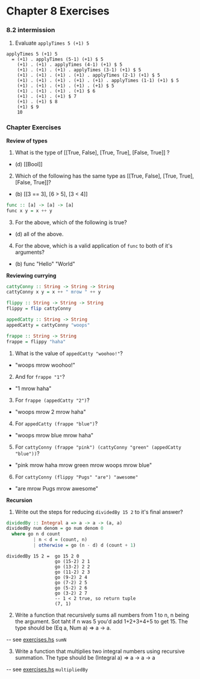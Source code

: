 # Chapter 8 Exercises

### 8.2 intermission

1. Evaluate `applyTimes 5 (+1) 5`

```
applyTimes 5 (+1) 5
  = (+1) . applyTimes (5-1) (+1) $ 5
    (+1) . (+1) . applyTimes (4-1) (+1) $ 5
    (+1) . (+1) . (+1) . applyTimes (3-1) (+1) $ 5        
    (+1) . (+1) . (+1) . (+1) . applyTimes (2-1) (+1) $ 5        
    (+1) . (+1) . (+1) . (+1) . (+1) . applyTimes (1-1) (+1) $ 5
    (+1) . (+1) . (+1) . (+1) . (+1) $ 5
    (+1) . (+1) . (+1) . (+1) $ 6
    (+1) . (+1) . (+1) $ 7
    (+1) . (+1) $ 8
    (+1) $ 9
    10
```

### Chapter Exercises

**Review of types**

1. What is the type of [[True, False], [True, True], [False, True]] ?

  - (d) [[Bool]]

2. Which of the following has the same type as [[True,
False], [True, True], [False, True]]?

  - (b) [[3 == 3], [6 > 5], [3 < 4]]

```haskell
func :: [a] -> [a] -> [a]
func x y = x ++ y
```

3. For the above, which of the following is true?

  - (d) all of the above.

4. For the above, which is a valid application of `func` to both of it's
arguments?

  - (b) func "Hello" "World"

**Reviewing currying**

```haskell
cattyConny :: String -> String -> String
cattyConny x y = x ++ " mrow " ++ y

flippy :: String -> String -> String
flippy = flip cattyConny

appedCatty :: String -> String
appedCatty = cattyConny "woops"

frappe :: String -> String
frappe = flippy "haha"
```

1. What is the value of `appedCatty "woohoo!"`?

  - "woops mrow woohoo!"

2. And for `frappe "1"`?

  - "1 mrow haha"

3. For `frappe (appedCatty "2")`?

  - "woops mrow 2 mrow haha"

4. For `appedCatty (frappe "blue")`?

  - "woops mrow blue mrow haha"

5. For `cattyConny (frappe "pink") (cattyConny "green" (appedCatty "blue"))`?

  - "pink mrow haha mrow green mrow woops mrow blue"

6. For `cattyConny (flippy "Pugs" "are") "awesome"`

  - "are mrow Pugs mrow awesome"

**Recursion**

1. Write out the steps for reducing `dividedBy 15 2` to it's final answer?

```haskell
dividedBy :: Integral a => a -> a -> (a, a)
dividedBy num denom = go num denom 0
  where go n d count
          | n < d = (count, n)
          | otherwise = go (n - d) d (count + 1)
```

```
dividedBy 15 2 =  go 15 2 0
                  go (15-2) 2 1
                  go (13-2) 2 2
                  go (11-2) 2 3
                  go (9-2) 2 4
                  go (7-2) 2 5
                  go (5-2) 2 6
                  go (3-2) 2 7
                  -- 1 < 2 true, so return tuple
                  (7, 1)
```

2. Write a function that recursively sums all numbers from 1 to n, n being
the argument. Sot taht if n was 5 you'd add 1+2+3+4+5 to get 15. The type
should be (Eq a, Num a) => a -> a.

-- see [exercises.hs](./exercises.hs) `sumN`

3. Write a function that multiplies two integral numbers using recursive
summation. The type should be (Integral a) => a -> a -> a

-- see [exercises.hs](./exercises.hs) `multipliedBy`
